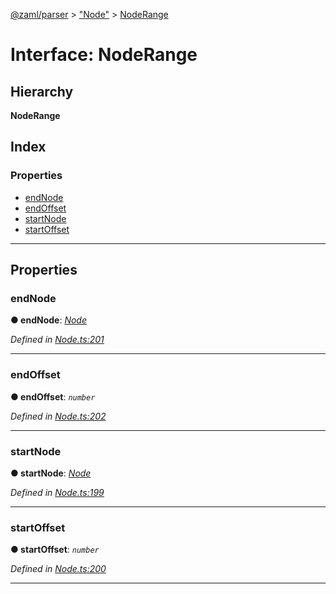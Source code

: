 [@zaml/parser](../README.md) > ["Node"](../modules/_node_.md) > [NodeRange](../interfaces/_node_.noderange.md)

# Interface: NodeRange

## Hierarchy

**NodeRange**

## Index

### Properties

* [endNode](_node_.noderange.md#endnode)
* [endOffset](_node_.noderange.md#endoffset)
* [startNode](_node_.noderange.md#startnode)
* [startOffset](_node_.noderange.md#startoffset)

---

## Properties

<a id="endnode"></a>

###  endNode

**● endNode**: *[Node](../classes/_node_.node.md)*

*Defined in [Node.ts:201](https://github.com/nexushubs/zaml-lang/blob/dc16477/packages/zaml-parser/src/Node.ts#L201)*

___
<a id="endoffset"></a>

###  endOffset

**● endOffset**: *`number`*

*Defined in [Node.ts:202](https://github.com/nexushubs/zaml-lang/blob/dc16477/packages/zaml-parser/src/Node.ts#L202)*

___
<a id="startnode"></a>

###  startNode

**● startNode**: *[Node](../classes/_node_.node.md)*

*Defined in [Node.ts:199](https://github.com/nexushubs/zaml-lang/blob/dc16477/packages/zaml-parser/src/Node.ts#L199)*

___
<a id="startoffset"></a>

###  startOffset

**● startOffset**: *`number`*

*Defined in [Node.ts:200](https://github.com/nexushubs/zaml-lang/blob/dc16477/packages/zaml-parser/src/Node.ts#L200)*

___

